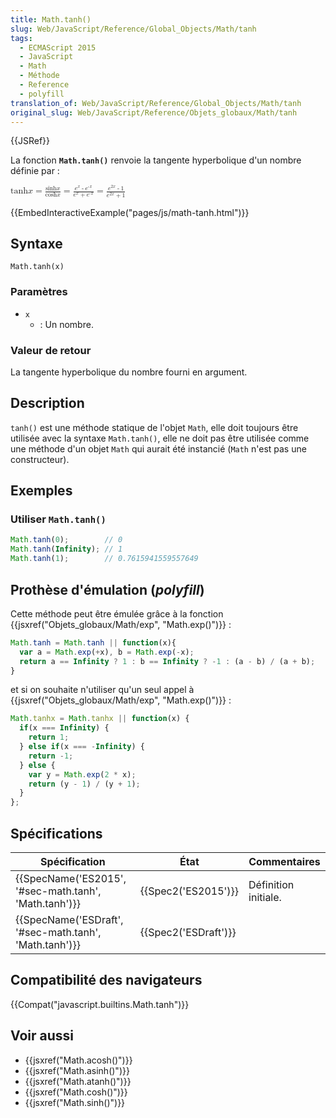 ```yaml
---
title: Math.tanh()
slug: Web/JavaScript/Reference/Global_Objects/Math/tanh
tags:
  - ECMAScript 2015
  - JavaScript
  - Math
  - Méthode
  - Reference
  - polyfill
translation_of: Web/JavaScript/Reference/Global_Objects/Math/tanh
original_slug: Web/JavaScript/Reference/Objets_globaux/Math/tanh
---
```

{{JSRef}}

La fonction **`Math.tanh()`** renvoie la tangente hyperbolique d'un nombre définie par :

<math><semantics><mrow><mo lspace="0em" rspace="0em">tanh</mo><mi>x</mi><mo>=</mo><mfrac><mrow><mo lspace="0em" rspace="0em">sinh</mo><mi>x</mi></mrow><mrow><mo lspace="0em" rspace="0em">cosh</mo><mi>x</mi></mrow></mfrac><mo>=</mo><mfrac><mrow><msup><mi>e</mi><mi>x</mi></msup><mo>-</mo><msup><mi>e</mi><mrow><mo>-</mo><mi>x</mi></mrow></msup></mrow><mrow><msup><mi>e</mi><mi>x</mi></msup><mo>+</mo><msup><mi>e</mi><mrow><mo>-</mo><mi>x</mi></mrow></msup></mrow></mfrac><mo>=</mo><mfrac><mrow><msup><mi>e</mi><mrow><mn>2</mn><mi>x</mi></mrow></msup><mo>-</mo><mn>1</mn></mrow><mrow><msup><mi>e</mi><mrow><mn>2</mn><mi>x</mi></mrow></msup><mo>+</mo><mn>1</mn></mrow></mfrac></mrow><annotation encoding="TeX">\tanh x = \frac{\sinh x}{\cosh x} = \frac {e^x - e^{-x}} {e^x + e^{-x}} = \frac{e^{2x} - 1}{e^{2x}+1}</annotation></semantics></math>

{{EmbedInteractiveExample("pages/js/math-tanh.html")}}

## Syntaxe

    Math.tanh(x)

### Paramètres

- `x`
  - : Un nombre.

### Valeur de retour

La tangente hyperbolique du nombre fourni en argument.

## Description

`tanh()` est une méthode statique de l'objet `Math`, elle doit toujours être utilisée avec la syntaxe `Math.tanh()`, elle ne doit pas être utilisée comme une méthode d'un objet `Math` qui aurait été instancié (`Math` n'est pas une constructeur).

## Exemples

### Utiliser `Math.tanh()`

```js
Math.tanh(0);        // 0
Math.tanh(Infinity); // 1
Math.tanh(1);        // 0.7615941559557649
```

## Prothèse d'émulation (_polyfill_)

Cette méthode peut être émulée grâce à la fonction {{jsxref("Objets_globaux/Math/exp", "Math.exp()")}} :

```js
Math.tanh = Math.tanh || function(x){
  var a = Math.exp(+x), b = Math.exp(-x);
  return a == Infinity ? 1 : b == Infinity ? -1 : (a - b) / (a + b);
}
```

et si on souhaite n'utiliser qu'un seul appel à {{jsxref("Objets_globaux/Math/exp", "Math.exp()")}}&nbsp;:

```js
Math.tanhx = Math.tanhx || function(x) {
  if(x === Infinity) {
    return 1;
  } else if(x === -Infinity) {
    return -1;
  } else {
    var y = Math.exp(2 * x);
    return (y - 1) / (y + 1);
  }
};
```

## Spécifications

| Spécification                                                            | État                         | Commentaires         |
| ------------------------------------------------------------------------ | ---------------------------- | -------------------- |
| {{SpecName('ES2015', '#sec-math.tanh', 'Math.tanh')}} | {{Spec2('ES2015')}}     | Définition initiale. |
| {{SpecName('ESDraft', '#sec-math.tanh', 'Math.tanh')}} | {{Spec2('ESDraft')}} |                      |

## Compatibilité des navigateurs

{{Compat("javascript.builtins.Math.tanh")}}

## Voir aussi

- {{jsxref("Math.acosh()")}}
- {{jsxref("Math.asinh()")}}
- {{jsxref("Math.atanh()")}}
- {{jsxref("Math.cosh()")}}
- {{jsxref("Math.sinh()")}}

